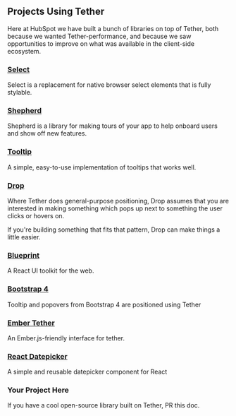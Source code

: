 ## Projects Using Tether

Here at HubSpot we have built a bunch of libraries on top of Tether,
both because we wanted Tether-performance, and because we saw opportunities
to improve on what was available in the client-side ecosystem.

### [Select](http://github.hubspot.com/select/docs/welcome)

Select is a replacement for native browser select elements that is fully stylable.

### [Shepherd](http://github.hubspot.com/shepherd/docs/welcome)

Shepherd is a library for making tours of your app to help onboard users and show off
new features.

### [Tooltip](http://github.hubspot.com/tooltip/docs/welcome)

A simple, easy-to-use implementation of tooltips that works well.

### [Drop](http://github.hubspot.com/drop/docs/welcome)

Where Tether does general-purpose positioning, Drop assumes that you are interested
in making something which pops up next to something the user clicks or hovers on.

If you're building something that fits that pattern, Drop can make things a little easier.

### [Blueprint](http://blueprintjs.com/)

A React UI toolkit for the web.

### [Bootstrap 4](http://getbootstrap.com/)

Tooltip and popovers from Bootstrap 4 are positioned using Tether

### [Ember Tether](https://github.com/yapplabs/ember-tether)

An Ember.js-friendly interface for tether.

### [React Datepicker](https://github.com/Hacker0x01/react-datepicker)

A simple and reusable datepicker component for React

### Your Project Here

If you have a cool open-source library built on Tether, PR this doc.

